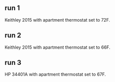 ## run 1

Keithley 2015 with apartment thermostat set to 72F.


## run 2

Keithley 2015 with apartment thermostat set to 66F.


## run 3

HP 34401A with apartment thermostat set to 67F.

